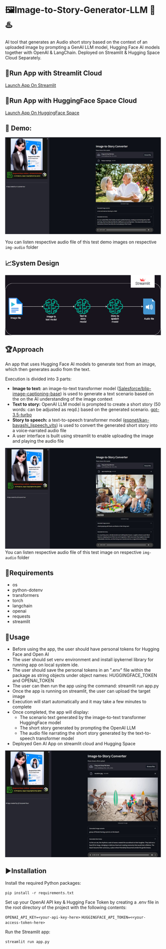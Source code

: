 # 🖼️Image-to-Story-Generator-LLM 🌟♨️

AI tool that generates an Audio short story based on the context of an uploaded image by prompting a GenAI LLM model, Hugging Face AI models together with OpenAI &amp; LangChain. Deployed on Streamlit & Hugging Space Cloud Separately.

## 📢Run App with Streamlit Cloud

[Launch App On Streamlit](https://image-to-speech-genai-tool-using-llm.streamlit.app/)

## 📢Run App with HuggingFace Space Cloud

[Launch App On HuggingFace Space](https://huggingface.co/spaces/GurpreetKJ/Image-to-SpeechStory_GenAI-Tool)

## 🎯 Demo:

![Demo 1: Couple Test Image Output](img-audio/CoupleOutput.jpg)

You can listen respective audio file of this test demo images on respective `img-audio` folder

## 📈System Design

![system-design](img/system-design.drawio.png)

## 🏆Approach

An app that uses Hugging Face AI models to generate text from an image, which then generates audio from the text.

Execution is divided into 3 parts:

- **Image to text:**
  an image-to-text transformer model ([Salesforce/blip-image-captioning-base](https://huggingface.co/Salesforce/blip-image-captioning-base)) is used to generate a text scenario based on the on the AI understanding of the image context
- **Text to story:**
  OpenAI LLM model is prompted to create a short story (50 words: can be adjusted as reqd.) based on the generated scenario. [gpt-3.5-turbo](https://platform.openai.com/docs/models/gpt-3-5)
- **Story to speech:**
  a text-to-speech transformer model ([espnet/kan-bayashi_ljspeech_vits](https://huggingface.co/espnet/kan-bayashi_ljspeech_vits)) is used to convert the generated short story into a voice-narrated audio file
- A user interface is built using streamlit to enable uploading the image and playing the audio file

![Demo 3: Family Test Image Output](img-audio/FamilyOutput.jpg)
You can listen respective audio file of this test image on respective `img-audio` folder

## 🌟Requirements

- os
- python-dotenv
- transformers
- torch
- langchain
- openai
- requests
- streamlit

## 🚀Usage

- Before using the app, the user should have personal tokens for Hugging Face and Open AI
- The user should set venv environment and install ipykernel library for running app on local system ide.
- The user should save the personal tokens in an ".env" file within the package as string objects under object names: HUGGINGFACE_TOKEN and OPENAI_TOKEN
- The user can then run the app using the command: streamlit run app.py
- Once the app is running on streamlit, the user can upload the target image
- Execution will start automatically and it may take a few minutes to complete
- Once completed, the app will display:
  - The scenario text generated by the image-to-text transformer HuggingFace model
  - The short story generated by prompting the OpenAI LLM
  - The audio file narrating the short story generated by the text-to-speech transformer model
- Deployed Gen AI App on streamlit cloud and Hugging Space

![Demo 2: Picnic Vaction Test Image Output](img-audio/PicnicOutput.jpg)

## ▶️Installation


Install the required Python packages:

`pip install -r requirements.txt`

Set up your OpenAI API key & Hugging Face Token by creating a .env file in the root directory of the project with the following contents:

`OPENAI_API_KEY=<your-api-key-here>`
`HUGGINGFACE_API_TOKEN=<<your-access-token-here>`

Run the Streamlit app:

`streamlit run app.py`
